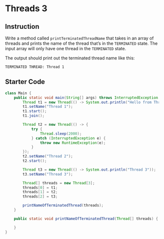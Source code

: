 # Threads 3

## Instruction

Write a method called `printTerminatedThreadName` that takes in an array of
threads and prints the name of the thread that’s in the `TERMINATED` state. The
input array will only have one thread in the `TERMINATED` state.

The output should print out the terminated thread name like this:

```plaintext
TERMINATED THREAD: Thread 1
```

## Starter Code

```java
class Main {
    public static void main(String[] args) throws InterruptedException {
        Thread t1 = new Thread(() -> System.out.println("Hello from Thread 1"));
        t1.setName("Thread 1");
        t1.start();
        t1.join();

        Thread t2 = new Thread(() -> {
            try {
                Thread.sleep(2000);
            } catch (InterruptedException e) {
                throw new RuntimeException(e);
            }
        });
        t2.setName("Thread 2");
        t2.start();

        Thread t3 = new Thread(() -> System.out.println("Thread 3"));
        t3.setName("Thread 3");

        Thread[] threads = new Thread[3];
        threads[0] = t1;
        threads[1] = t2;
        threads[2] = t3;

        printNameOfTerminatedThread(threads);
    }

    public static void printNameOfTerminatedThread(Thread[] threads) {

    }
}
```
